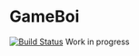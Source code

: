 # GameBoi

[![Build Status](https://travis-ci.org/sidmalik123/GameBoi.svg?branch=master)](https://travis-ci.org/sidmalik123/GameBoi)
Work in progress
